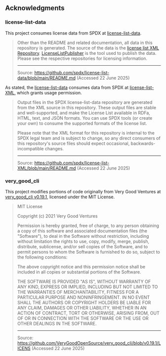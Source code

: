 ## Acknowledgments

### license-list-data

This project consumes license data from SPDX at [license-list-data](https://github.com/spdx/license-list-data/).

> Other than the README and related documentation, all data in this repository is generated. The source of the data is the [license list XML Repository](https://github.com/spdx/license-list-XML). [LicenseListPublisher](https://github.com/spdx/LicenseListPublisher) is the tool used to publish the data. Please see the respective repositories for licensing information.
>
> ---
>
> Source: https://github.com/spdx/license-list-data/blob/main/README.md (Accessed 22 June 2025)

As stated, the [license-list-data](https://github.com/spdx/license-list-data/) consumes data from SPDX at [license-list-XML](https://github.com/spdx/license-list-XML), which grants 
usage permission.

> Output files in the SPDX license-list-data repository are generated from the XML source in this repository. These output files are stable and well-supported, and make the License List available in RDFa, HTML, text, and JSON formats. You can use SPDX tools (or create your own) to consume the supported formats of the license list.
>
> Please note that the XML format for this repository is internal to the SPDX legal team and is subject to change, so any direct consumers of this repository's source files should expect occasional, backwards-incompatible changes.
>
> ---
>
> Source: https://github.com/spdx/license-list-XML/blob/main/README.md (Accessed 22 June 2025)

### very_good_cli

This project modifies portions of code originally from Very Good Ventures at [very_good_cli v0.19.1](https://github.com/VeryGoodOpenSource/very_good_cli), licensed under the MIT License.

> MIT License
>
> Copyright (c) 2021 Very Good Ventures
>
> Permission is hereby granted, free of charge, to any person obtaining a copy
> of this software and associated documentation files (the "Software"), to deal
> in the Software without restriction, including without limitation the rights
> to use, copy, modify, merge, publish, distribute, sublicense, and/or sell
> copies of the Software, and to permit persons to whom the Software is
> furnished to do so, subject to the following conditions:
>
> The above copyright notice and this permission notice shall be included in all
> copies or substantial portions of the Software.
>
> THE SOFTWARE IS PROVIDED "AS IS", WITHOUT WARRANTY OF ANY KIND, EXPRESS OR
> IMPLIED, INCLUDING BUT NOT LIMITED TO THE WARRANTIES OF MERCHANTABILITY,
> FITNESS FOR A PARTICULAR PURPOSE AND NONINFRINGEMENT. IN NO EVENT SHALL THE
> AUTHORS OR COPYRIGHT HOLDERS BE LIABLE FOR ANY CLAIM, DAMAGES OR OTHER
> LIABILITY, WHETHER IN AN ACTION OF CONTRACT, TORT OR OTHERWISE, ARISING FROM,
> OUT OF OR IN CONNECTION WITH THE SOFTWARE OR THE USE OR OTHER DEALINGS IN THE
> SOFTWARE.
>
> ---
>
> Source: https://github.com/VeryGoodOpenSource/very_good_cli/blob/v0.19.1/LICENS (Accessed 22 June 2025)